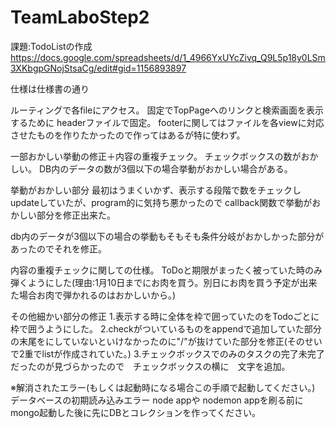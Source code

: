 # TeamLaboStep2

課題:TodoListの作成
https://docs.google.com/spreadsheets/d/1_4966YxUYcZivq_Q9L5p18y0LSm3XKbgpGNojStsaCg/edit#gid=1156893897

仕様は仕様書の通り

ルーティングで各fileにアクセス。
固定でTopPageへのリンクと検索画面を表示するために
headerファイルで固定。
footerに関してはファイルを各viewに対応させたものを作りたかったので作ってはあるが特に使わず。

一部おかしい挙動の修正＋内容の重複チェック。
チェックボックスの数がおかしい。
DB内のデータの数が3個以下の場合挙動がおかしい場合がある。

挙動がおかしい部分
最初はうまくいかず、表示する段階で数をチェックしupdateしていたが、program的に気持ち悪かったので
callback関数で挙動がおかしい部分を修正出来た。

db内のデータが3個以下の場合の挙動もそもそも条件分岐がおかしかった部分があったのでそれを修正。


内容の重複チェックに関しての仕様。
ToDoと期限がまったく被っていた時のみ弾くようにした(理由:1月10日までにお肉を買う。別日にお肉を買う予定が出来た場合お肉で弾かれるのはおかしいから。)


その他細かい部分の修正
1.表示する時に全体を枠で囲っていたのをTodoごとに枠で囲うようにした。
2.checkがついているものをappendで追加していた部分の末尾を</li>にしていないといけなかったのに"/"が抜けていた部分を修正(そのせいで2重でlistが作成されていた。)
3.チェックボックスでのみのタスクの完了未完了だったのが見づらかったので　チェックボックスの横に　文字を追加。

※解消されたエラー(もしくは起動時になる場合この手順で起動してください。)
データベースの初期読み込みエラー
node appや nodemon appを刷る前に
mongo起動した後に先にDBとコレクションを作ってください。
